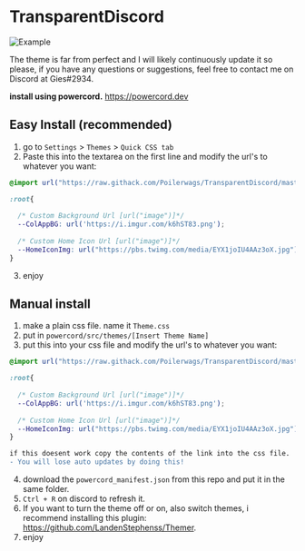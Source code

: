 # TransparentDiscord

![Example](https://i.imgur.com/LVCC1Kp.jpg)

The theme is far from perfect and I will likely continuously update it so please, 
if you have any questions or suggestions, feel free to contact me on Discord at Gies#2934.

**install using powercord.** https://powercord.dev
## Easy Install (recommended)
1. go to ``Settings`` > ``Themes`` > ``Quick CSS tab``
2. Paste this into the textarea on the first line and modify the url's to whatever you want: 
```css
@import url("https://raw.githack.com/Poilerwags/TransparentDiscord/master/Theme.m.css");

:root{
  
  /* Custom Background Url [url("image")]*/
  --ColAppBG: url('https://i.imgur.com/k6hST83.png');
  
  /* Custom Home Icon Url [url("image")]*/
  --HomeIconImg: url("https://pbs.twimg.com/media/EYX1joIU4AAz3oX.jpg");
}
```   
3. enjoy
  
## Manual install
1. make a plain css file. name it ``Theme.css``  
2. put in ``powercord/src/themes/[Insert Theme Name]``
3. put this into your css file and modify the url's to whatever you want:  
```css 
@import url("https://raw.githack.com/Poilerwags/TransparentDiscord/master/Theme.m.css");

:root{
  
  /* Custom Background Url [url("image")]*/
  --ColAppBG: url('https://i.imgur.com/k6hST83.png');
  
  /* Custom Home Icon Url [url("image")]*/
  --HomeIconImg: url("https://pbs.twimg.com/media/EYX1joIU4AAz3oX.jpg");
}
```  

```diff
if this doesent work copy the contents of the link into the css file. 
- You will lose auto updates by doing this! 
```
4. download the ``powercord_manifest.json`` from this repo and put it in the same folder.  
5. ``Ctrl + R`` on discord to refresh it.
6. If you want to turn the theme off or on, also switch themes, i recommend installing this plugin: https://github.com/LandenStephenss/Themer.  
7. enjoy
